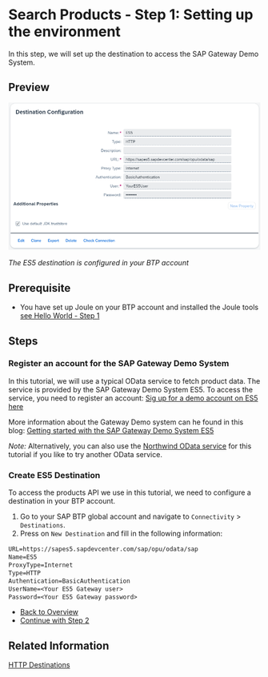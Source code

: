 # Search Products - Step 1: Setting up the environment

In this step, we will set up the destination to access the SAP Gateway Demo System.

## Preview

![image](assets/preview.png)

*The ES5 destination is configured in your BTP account*

## Prerequisite
- You have set up Joule on your BTP account and installed the Joule tools [see Hello World - Step 1](../../helloworld/step1/index.md)

## Steps

### Register an account for the SAP Gateway Demo System

In this tutorial, we will use a typical OData service to fetch product data. 
The service is provided by the SAP Gateway Demo System ES5. To access the service, you need to register an account:
[Sig up for a demo account on ES5 here](https://register.sapdevcenter.com/SUPSignForms/)

More information about the Gateway Demo system can he found in this blog:
[Getting started with the SAP Gateway Demo System ES5](https://community.sap.com/t5/technology-blogs-by-sap/new-sap-gateway-demo-system-available/ba-p/13353480)

*Note:* Alternatively, you can also use the [Northwind OData service](https://services.odata.org/V2/Northwind/Northwind.svc/) for this tutorial if you like to try another OData service.

### Create ES5 Destination

To access the products API we use in this tutorial, we need to configure a destination in your BTP account.

1. Go to your SAP BTP global account and navigate to `Connectivity` > `Destinations`.
2. Press on `New Destination` and fill in the following information:

```properties
URL=https://sapes5.sapdevcenter.com/sap/opu/odata/sap
Name=ES5
ProxyType=Internet
Type=HTTP
Authentication=BasicAuthentication
UserName=<Your ES5 Gateway user>
Password=<Your ES5 Gateway password>
```

* [Back to Overview](../index.md)
* [Continue with Step 2](../step2/index.md)

## Related Information 

[HTTP Destinations](https://help.sap.com/docs/connectivity/sap-btp-connectivity-cf/http-destinations)